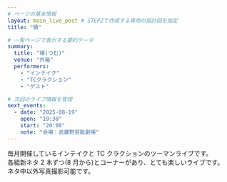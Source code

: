 ```yaml
---
# ページの基本情報
layout: main_live_post # STEP2で作成する専用の設計図を指定
title: "積"

# 一覧ページで表示する要約データ
summary:
  title: "積(つむ)"
  venue: "外箱"
  performers:
    - "インテイク"
    - "TCクラクション"
    - "ゲスト"

# 次回のライブ情報を管理
next_events:
  - date: "2025-08-19"
    open: "19:30"
    start: "20:00"
    note: "会場：武蔵野芸能劇場"
---
```


毎月開催しているインテイクと TC クラクションのツーマンライブです。<br>
各組新ネタ 2 本ずつ(8 月から)とコーナーがあり、とても楽しいライブです。<br>
ネタ中以外写真撮影可能です。<br>
